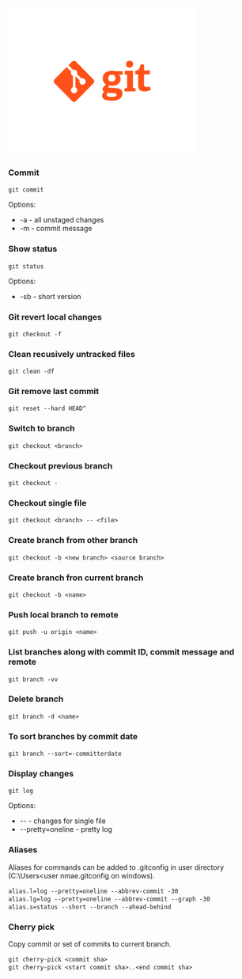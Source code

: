 ![logo](./assets/git.png)

### Commit
```
git commit 
```
Options:
* -a - all unstaged changes
* -m - commit message

### Show status 
```
git status 
```
Options:
* -sb - short version

### Git revert local changes
```
git checkout -f
```

### Clean recusively untracked files
```
git clean -df
```

### Git remove last commit
```
git reset --hard HEAD^
```

### Switch to branch
```
git checkout <branch>
```

### Checkout previous branch
```
git checkout -
```

### Checkout single file 
```
git checkout <branch> -- <file>
```

### Create branch from other branch
```
git checkout -b <new branch> <source branch> 
```

### Create branch fron current branch
```
git checkout -b <name>
```

### Push local branch to remote
```
git push -u origin <name>
```

### List branches along with commit ID, commit message and remote
```
git branch -vv
```

### Delete branch
```
git branch -d <name>
```

### To sort branches by commit date
```
git branch --sort=-committerdate
```

### Display changes
```
git log
```
Options:
* -- <file> - changes for single file
* --pretty=oneline - pretty log 

### Aliases
Aliases for commands can be added to .gitconfig in user directory (C:\Users\<user nmae\.gitconfig on windows).
```
alias.l=log --pretty=oneline --abbrev-commit -30
alias.lg=log --pretty=oneline --abbrev-commit --graph -30
alias.s=status --short --branch --ahead-behind
```

### Cherry pick
Copy commit or set of commits to current branch.
```
git cherry-pick <commit sha>
git cherry-pick <start commit sha>..<end commit sha>
```
  
